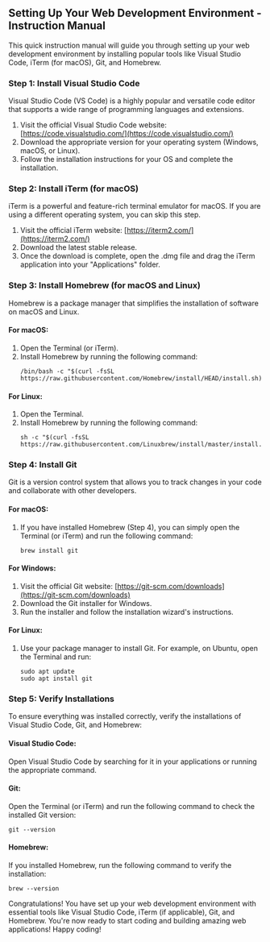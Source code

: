 ## Setting Up Your Web Development Environment - Instruction Manual

This quick instruction manual will guide you through setting up your web development environment by installing popular tools like Visual Studio Code, iTerm (for macOS), Git, and Homebrew.

### Step 1: Install Visual Studio Code

Visual Studio Code (VS Code) is a highly popular and versatile code editor that supports a wide range of programming languages and extensions.

1. Visit the official Visual Studio Code website: [https://code.visualstudio.com/](https://code.visualstudio.com/)
2. Download the appropriate version for your operating system (Windows, macOS, or Linux).
3. Follow the installation instructions for your OS and complete the installation.

### Step 2: Install iTerm (for macOS)

iTerm is a powerful and feature-rich terminal emulator for macOS. If you are using a different operating system, you can skip this step.

1. Visit the official iTerm website: [https://iterm2.com/](https://iterm2.com/)
2. Download the latest stable release.
3. Once the download is complete, open the .dmg file and drag the iTerm application into your "Applications" folder.

### Step 3: Install Homebrew (for macOS and Linux)

Homebrew is a package manager that simplifies the installation of software on macOS and Linux.

#### For macOS:

1. Open the Terminal (or iTerm).
2. Install Homebrew by running the following command:
   ```
   /bin/bash -c "$(curl -fsSL https://raw.githubusercontent.com/Homebrew/install/HEAD/install.sh)"
   ```

#### For Linux:

1. Open the Terminal.
2. Install Homebrew by running the following command:
   ```
   sh -c "$(curl -fsSL https://raw.githubusercontent.com/Linuxbrew/install/master/install.sh)"
   ```

### Step 4: Install Git

Git is a version control system that allows you to track changes in your code and collaborate with other developers.

#### For macOS:

1. If you have installed Homebrew (Step 4), you can simply open the Terminal (or iTerm) and run the following command:
   ```
   brew install git
   ```

#### For Windows:

1. Visit the official Git website: [https://git-scm.com/downloads](https://git-scm.com/downloads)
2. Download the Git installer for Windows.
3. Run the installer and follow the installation wizard's instructions.

#### For Linux:

1. Use your package manager to install Git. For example, on Ubuntu, open the Terminal and run:
   ```
   sudo apt update
   sudo apt install git
   ```

### Step 5: Verify Installations

To ensure everything was installed correctly, verify the installations of Visual Studio Code, Git, and Homebrew:

#### Visual Studio Code:

Open Visual Studio Code by searching for it in your applications or running the appropriate command.

#### Git:

Open the Terminal (or iTerm) and run the following command to check the installed Git version:
```
git --version
```

#### Homebrew:

If you installed Homebrew, run the following command to verify the installation:
```
brew --version
```

Congratulations! You have set up your web development environment with essential tools like Visual Studio Code, iTerm (if applicable), Git, and Homebrew. You're now ready to start coding and building amazing web applications! Happy coding!
